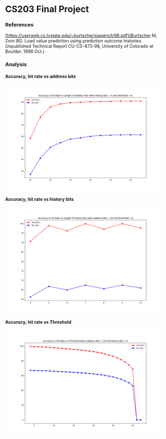# CS203 Final Project

### References
[https://userweb.cs.txstate.edu/~burtscher/papers/tr98.pdf](Burtscher M, Zorn BG. Load value prediction using prediction outcome histories. Unpublished Technical Report CU-CS-873-98, University of Colorado at Boulder. 1998 Oct.)

### Analysis

#### Accuracy, hit rate vs address bits
![Accuracy, hit rate vs address bits](https://github.com/ViveK-PothinA/CS203-Final-Project/blob/master/Accuracy%2C%20hit%20rate%20vs%20address%20bits.png?raw=true)

#### Accuracy, hit rate vs history bits
![Accuracy, hit rate vs history bits](https://github.com/ViveK-PothinA/CS203-Final-Project/blob/master/Accuracy%2C%20hit%20rate%20vs%20history%20bits.png?raw=true)

#### Accuracy, hit rate vs Threshold
![Accuracy, hit rate vs Threshold](https://github.com/ViveK-PothinA/CS203-Final-Project/blob/master/Accuracy%2C%20hit%20rate%20vs%20Threshold.png?raw=true)
